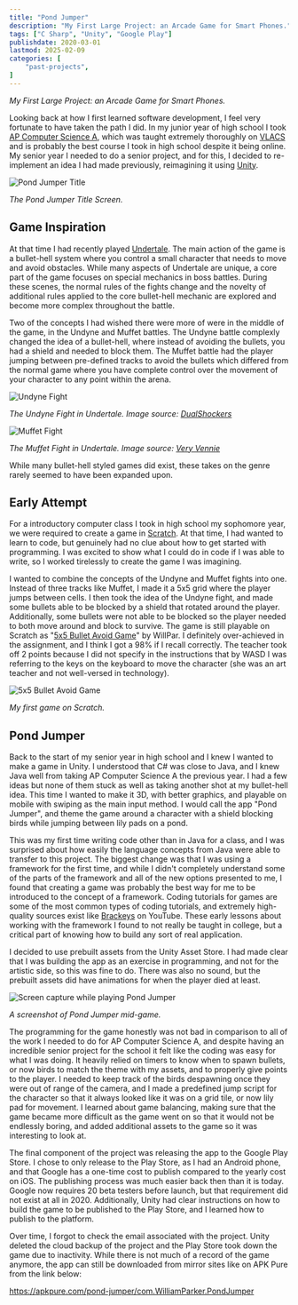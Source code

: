 ```yaml
---
title: "Pond Jumper"
description: "My First Large Project: an Arcade Game for Smart Phones."
tags: ["C Sharp", "Unity", "Google Play"]
publishdate: 2020-03-01
lastmod: 2025-02-09
categories: [
    "past-projects",
]
---
```


*My First Large Project: an Arcade Game for Smart Phones.*

Looking back at how I first learned software development, I feel very fortunate to have taken the path I did.
In my junior year of high school I took [AP Computer Science A](https://apstudents.collegeboard.org/courses/ap-computer-science-a), 
which was taught extremely thoroughly on [VLACS](https://vlacs.org/) and 
is probably the best course I took in high school despite it being online. My senior year I needed to do a senior 
project, and for this, I decided to re-implement an idea I had made previously, reimagining it using [Unity](https://unity.com/). 

![Pond Jumper Title](/past-projects/pond_jumper/pond_jumper_home.png)

*The Pond Jumper Title Screen.*

## Game Inspiration
At that time I had recently played [Undertale](https://undertale.com/). The main action of the game is a bullet-hell system where you control 
a small character that needs to move and avoid obstacles. While many aspects of Undertale are unique, a core part of 
the game focuses on special mechanics in boss battles. During these scenes, the normal rules of the fights change and the 
novelty of additional rules applied to the core bullet-hell mechanic are explored and become more complex throughout the battle. 

Two of the concepts I had wished there were more of were in the middle of the game, in the Undyne and Muffet battles. The 
Undyne battle complexly changed the idea of a bullet-hell, where instead of avoiding the bullets, you had a shield and needed 
to block them. The Muffet battle had the player jumping between pre-defined tracks to avoid the bullets which differed from the normal 
game where you have complete control over the movement of your character to any point within the arena.

![Undyne Fight](/past-projects/pond_jumper/undyne_fight.png)

*The Undyne Fight in Undertale. Image source: [DualShockers](https://www.dualshockers.com/undertale-hardest-boss-fights/)*

![Muffet Fight](/past-projects/pond_jumper/muffet_fight.png)

*The Muffet Fight in Undertale. Image source: [Very Vennie](https://images.app.goo.gl/u9M4df3RGqbQuyYHA)*

While many bullet-hell styled games did exist, these takes on the genre rarely seemed to have been expanded upon.

## Early Attempt
For a introductory computer class I took in high school my sophomore year, we were required to create a game in 
[Scratch](https://scratch.mit.edu/). At that time, I had wanted to learn to code, but genuinely had no clue about 
how to get started with programming. I was excited to show what I could do in code if I was able to write, 
so I worked tirelessly to create the game I was imagining. 

I wanted to combine the concepts of the Undyne and Muffet fights into one. Instead of three tracks like Muffet, 
I made it a 5x5 grid where the player jumps between cells. I then took the idea of the Undyne fight, and made some bullets 
able to be blocked by a shield that rotated around the player. Additionally, some bullets were not able 
to be blocked so the player needed to both move around and block to survive. The game is still playable on Scratch as
"[5x5 Bullet Avoid Game](https://scratch.mit.edu/projects/214045899/)" by WillPar. I definitely over-achieved in the
assignment, and I think I got a 98% if I recall correctly. The teacher took off 2 points because I did not specify 
in the instructions that by WASD I was referring to the keys on the keyboard to move the character (she was an art teacher
and not well-versed in technology).

![5x5 Bullet Avoid Game](/past-projects/pond_jumper/scratch_game.png)

*My first game on Scratch.*

## Pond Jumper
Back to the start of my senior year in high school and I knew I wanted to make a game in Unity. I understood that C# was close
to Java, and I knew Java well from taking AP Computer Science A the previous year. I had a few ideas but none of them stuck as well
as taking another shot at my bullet-hell idea. This time I wanted to make it 3D, with better graphics, and playable on mobile with swiping 
as the main input method. I would call the app "Pond Jumper", and theme the game around a character with a shield blocking birds while
jumping between lily pads on a pond.

This was my first time writing code other than in Java for a class, and I was surprised about how easily the language concepts from Java were 
able to transfer to this project. The biggest change was that I was using a framework for the first time, and while I didn't completely 
understand some of the parts of the framework and all of the new options presented to me, I found that creating a game was probably the 
best way for me to be introduced to the concept of a framework. Coding tutorials for games are some of the most common types of coding 
tutorials, and extremely high-quality sources exist like [Brackeys](https://www.youtube.com/channel/UCYbK_tjZ2OrIZFBvU6CCMiA) on YouTube. 
These early lessons about working with the framework I found to not really be taught in college, but a critical part of knowing how to build 
any sort of real application.

I decided to use prebuilt assets from the Unity Asset Store. I had made clear that I was building the app as an exercise in programming, 
and not for the artistic side, so this was fine to do. There was also no sound, but the prebuilt assets did have animations for when 
the player died at least.

![Screen capture while playing Pond Jumper](/past-projects/pond_jumper/pond_jumper_game.png)

*A screenshot of Pond Jumper mid-game.*

The programming for the game honestly was not bad in comparison to all of the work I needed to do for AP Computer Science A, and despite 
having an incredible senior project for the school it felt like the coding was easy for what I was doing. It heavily relied on 
timers to know when to spawn bullets, or now birds to match the theme with my assets, and to properly give points to the player. I needed to 
keep track of the birds despawning once they were out of range of the camera, and I made a predefined jump script for the character so that it 
always looked like it was on a grid tile, or now lily pad for movement. I learned about game balancing, making sure that the game became more 
difficult as the game went on so that it would not be endlessly boring, and added additional assets to the game so it was interesting to look at.

The final component of the project was releasing the app to the Google Play Store. I chose to only release to the Play Store, 
as I had an Android phone, and that Google has a one-time cost to publish compared to the yearly cost on iOS. The publishing process was 
much easier back then than it is today. Google now requires 20 beta testers before launch, but that requirement did not exist 
at all in 2020. Additionally, Unity had clear instructions on how to build the game to be published to the Play Store, and I learned how to 
publish to the platform.

Over time, I forgot to check the email associated with the project. Unity deleted the cloud backup of the project 
and the Play Store took down the game due to inactivity. While there is not much of a record of the game anymore, 
the app can still be downloaded from mirror sites like on APK Pure from the link below:

https://apkpure.com/pond-jumper/com.WilliamParker.PondJumper

